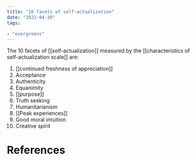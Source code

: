 ```yaml
---
title: "10 facets of self-actualization"
date: "2022-04-30"
tags:

- "evergreens"
---
```


The 10 facets of [[self-actualization]] measured by the [[characteristics of self-actualization scale]] are:

1. [[continued freshness of appreciation]]
2. Acceptance
3. Authenticity
4. Equanimity
5. [[purpose]]
6. Truth seeking
7. Humanitarianism
8. [[Peak experiences]]
9. Good moral intuition
10. Creative spirit

# References

